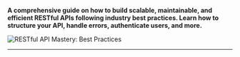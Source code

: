 **A comprehensive guide on how to build scalable, maintainable, and efficient RESTful APIs following industry best practices. Learn how to structure your API, handle errors, authenticate users, and more.**

![RESTful API Mastery: Best Practices](https://medium.com/@Vaibhavihole31/restful-api-mastery-best-practices-caca948d0414)

---


